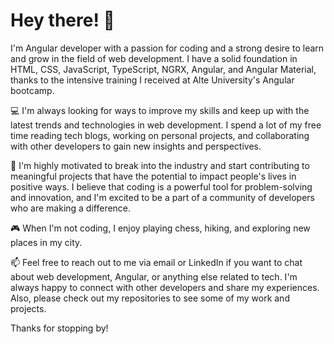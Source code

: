 # Hey there! 👋


I'm  Angular developer with a passion for coding and a strong desire to learn and grow in the field of web development. I have a solid foundation in HTML, CSS, JavaScript, TypeScript, NGRX, Angular, and Angular Material, thanks to the intensive training I received at Alte University's Angular bootcamp.

💻 I'm always looking for ways to improve my skills and keep up with the latest trends and technologies in web development. I spend a lot of my free time reading tech blogs, working on personal projects, and collaborating with other developers to gain new insights and perspectives.

🚀 I'm highly motivated to break into the industry and start contributing to meaningful projects that have the potential to impact people's lives in positive ways. I believe that coding is a powerful tool for problem-solving and innovation, and I'm excited to be a part of a community of developers who are making a difference.

🎮 When I'm not coding, I enjoy playing chess, hiking, and exploring new places in my city.

📫 Feel free to reach out to me via email or LinkedIn if you want to chat about web development, Angular, or anything else related to tech. I'm always happy to connect with other developers and share my experiences. Also, please check out my repositories to see some of my work and projects.

Thanks for stopping by!
